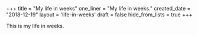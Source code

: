 +++
title = "My life in weeks"
one_liner = "My life in weeks."
created_date = "2018-12-19"
layout = 'life-in-weeks'
draft = false
hide_from_lists = true
+++

This is my life in weeks.
